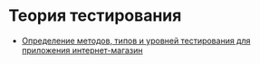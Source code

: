 # Теория тестирования
- [Определение методов, типов и уровней тестирования для приложения интернет-магазин](https://docs.google.com/spreadsheets/d/1BZ5F2WE7bV7qEFyxlyTzK4dmpa4lezLqenO7oUDN-cs/edit?gid=0#gid=0)
